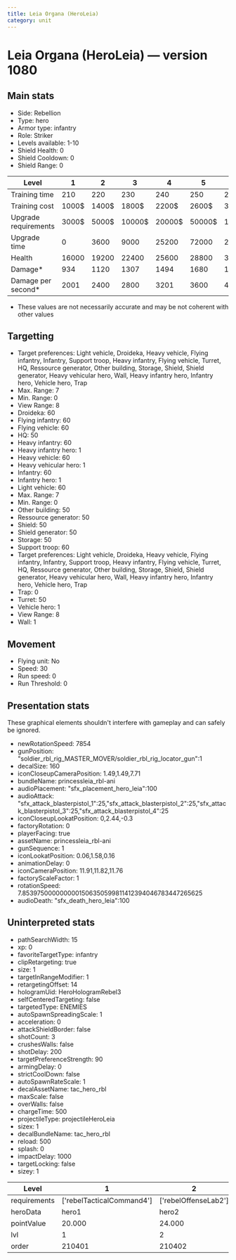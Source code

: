 ```yaml
---
title: Leia Organa (HeroLeia)
category: unit
---
```


# Leia Organa (HeroLeia) — version 1080

## Main stats

  * Side: Rebellion
  * Type: hero
  * Armor type: infantry
  * Role: Striker
  * Levels available: 1-10
  * Shield Health: 0
  * Shield Cooldown: 0
  * Shield Range: 0

|Level               |1    |2    |3     |4     |5     |6      |7      |8      |9       |10      |
|--------------------|-----|-----|------|------|------|-------|-------|-------|--------|--------|
|Training time       |210  |220  |230   |240   |250   |260    |270    |560    |580     |600     |
|Training cost       |1000$|1400$|1800$ |2200$ |2600$ |3000$  |3400$  |4000$  |4200$   |4600$   |
|Upgrade requirements|3000$|5000$|10000$|20000$|50000$|135000$|225000$|450000$|1500000$|2500000$|
|Upgrade time        |0    |3600 |9000  |25200 |72000 |216000 |345600 |518400 |691200  |1036800 |
|Health              |16000|19200|22400 |25600 |28800 |32000  |35200  |38400  |41600   |48000   |
|Damage*             |934  |1120 |1307  |1494  |1680  |1867   |2054   |2240   |2427    |2800    |
|Damage per second*  |2001 |2400 |2800  |3201  |3600  |4000   |4401   |4800   |5200    |6000    |

* These values are not necessarily accurate and may be not coherent with other values

## Targetting

  * Target preferences: Light vehicle, Droideka, Heavy vehicle, Flying infantry, Infantry, Support troop, Heavy infantry, Flying vehicle, Turret, HQ, Ressource generator, Other building, Storage, Shield, Shield generator, Heavy vehicular hero, Wall, Heavy infantry hero, Infantry hero, Vehicle hero, Trap
  * Max. Range: 7
  * Min. Range: 0
  * View Range: 8
  * Droideka: 60
  * Flying infantry: 60
  * Flying vehicle: 60
  * HQ: 50
  * Heavy infantry: 60
  * Heavy infantry hero: 1
  * Heavy vehicle: 60
  * Heavy vehicular hero: 1
  * Infantry: 60
  * Infantry hero: 1
  * Light vehicle: 60
  * Max. Range: 7
  * Min. Range: 0
  * Other building: 50
  * Ressource generator: 50
  * Shield: 50
  * Shield generator: 50
  * Storage: 50
  * Support troop: 60
  * Target preferences: Light vehicle, Droideka, Heavy vehicle, Flying infantry, Infantry, Support troop, Heavy infantry, Flying vehicle, Turret, HQ, Ressource generator, Other building, Storage, Shield, Shield generator, Heavy vehicular hero, Wall, Heavy infantry hero, Infantry hero, Vehicle hero, Trap
  * Trap: 0
  * Turret: 50
  * Vehicle hero: 1
  * View Range: 8
  * Wall: 1

## Movement

  * Flying unit: No
  * Speed: 30
  * Run speed: 0
  * Run Threshold: 0

## Presentation stats

These graphical elements shouldn't interfere with gameplay and can safely be ignored.

  * newRotationSpeed: 7854
  * gunPosition: "soldier_rbl_rig_MASTER_MOVER/soldier_rbl_rig_locator_gun":1
  * decalSize: 160
  * iconCloseupCameraPosition: 1.49,1.49,7.71
  * bundleName: princessleia_rbl-ani
  * audioPlacement: "sfx_placement_hero_leia":100
  * audioAttack: "sfx_attack_blasterpistol_1":25,"sfx_attack_blasterpistol_2":25,"sfx_attack_blasterpistol_3":25,"sfx_attack_blasterpistol_4":25
  * iconCloseupLookatPosition: 0,2.44,-0.3
  * factoryRotation: 0
  * playerFacing: true
  * assetName: princessleia_rbl-ani
  * gunSequence: 1
  * iconLookatPosition: 0.06,1.58,0.16
  * animationDelay: 0
  * iconCameraPosition: 11.91,11.82,11.76
  * factoryScaleFactor: 1
  * rotationSpeed: 7.8539750000000001506350599811412394046783447265625
  * audioDeath: "sfx_death_hero_leia":100

## Uninterpreted stats

  * pathSearchWidth: 15
  * xp: 0
  * favoriteTargetType: infantry
  * clipRetargeting: true
  * size: 1
  * targetInRangeModifier: 1
  * retargetingOffset: 14
  * hologramUid: HeroHologramRebel3
  * selfCenteredTargeting: false
  * targetedType: ENEMIES
  * autoSpawnSpreadingScale: 1
  * acceleration: 0
  * attackShieldBorder: false
  * shotCount: 3
  * crushesWalls: false
  * shotDelay: 200
  * targetPreferenceStrength: 90
  * armingDelay: 0
  * strictCoolDown: false
  * autoSpawnRateScale: 1
  * decalAssetName: tac_hero_rbl
  * maxScale: false
  * overWalls: false
  * chargeTime: 500
  * projectileType: projectileHeroLeia
  * sizex: 1
  * decalBundleName: tac_hero_rbl
  * reload: 500
  * splash: 0
  * impactDelay: 1000
  * targetLocking: false
  * sizey: 1

|Level       |1                        |2                   |3                   |4                   |5                   |6                   |7                   |8                   |9                   |10                   |
|------------|-------------------------|--------------------|--------------------|--------------------|--------------------|--------------------|--------------------|--------------------|--------------------|---------------------|
|requirements|['rebelTacticalCommand4']|['rebelOffenseLab2']|['rebelOffenseLab3']|['rebelOffenseLab4']|['rebelOffenseLab5']|['rebelOffenseLab6']|['rebelOffenseLab7']|['rebelOffenseLab8']|['rebelOffenseLab9']|['rebelOffenseLab10']|
|heroData    |hero1                    |hero2               |hero3               |hero4               |hero5               |hero6               |hero7               |hero8               |hero9               |hero10               |
|pointValue  |20.000                   |24.000              |28.000              |32.000              |36.000              |40.000              |44.000              |48.000              |52.000              |60.000               |
|lvl         |1                        |2                   |3                   |4                   |5                   |6                   |7                   |8                   |9                   |10                   |
|order       |210401                   |210402              |210403              |210404              |210405              |210406              |210407              |210408              |210409              |210410               |

